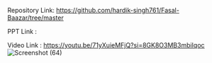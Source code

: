 Repository Link:  https://github.com/hardik-singh761/Fasal-Baazar/tree/master

PPT Link : 

Video Link : https://youtu.be/71yXuieMFjQ?si=8GK8O3MB3mbiIqoc
![Screenshot (64)](https://github.com/user-attachments/assets/39d9f9f5-d6ca-48f0-9870-8834372395f4)
